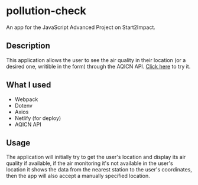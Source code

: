 # pollution-check
An app for the JavaScript Advanced Project on Start2Impact.

## Description
This application allows the user to see the air quality in their location (or a desired one, writible in the form) through the AQICN API.
[Click here](https://pollutioncheck.netlify.app/) to try it.

## What I used
- Webpack
- Dotenv
- Axios
- Netlify (for deploy)
- AQICN API

## Usage
The application will initially try to get the user's location and display its air quality if available, if the air monitoring it's not available in the user's location it shows the data from the nearest station to the user's coordinates, then the app will also accept a manually specified location.
